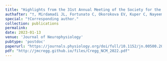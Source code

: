 ```yaml
---
title: "Highlights from the 31st Annual Meeting of the Society for the Neural Control of Movement"
authafter: "†, Mirdamadi JL, Fortunato C, Okorokova EV, Kuper C, Nayeem R, Byun AJ, Avraham C, Buonocore A, Winner TS, Mildren RL"
special: "†Corresponding author."
collection: publications
permalink:
date: 2023-01-13
venue: 'Journal of Neurophysiology'
pubtype: 'postdoc'
paperurl: "https://journals.physiology.org/doi/full/10.1152/jn.00500.2022"
pdf: "http://jmcregg.github.io/files/Cregg_NCM_2022.pdf"
---
```

